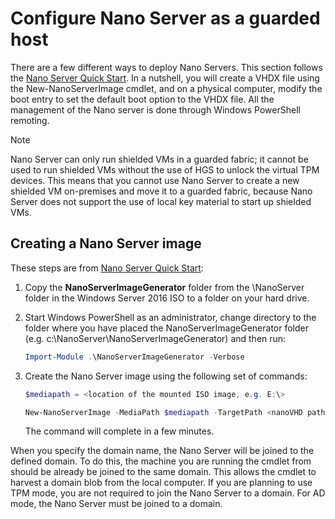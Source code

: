 # Configure Nano Server as a guarded host

There are a few different ways to deploy Nano Servers. This section follows the [Nano Server Quick Start](https://technet.microsoft.com/windows-server-docs/get-started/nano-server-quick-start#to-quickly-deploy-nano-server-on-a-physical-computer). In a nutshell, you will create a VHDX file using the New-NanoServerImage cmdlet, and on a physical computer, modify the boot entry to set the default boot option to the VHDX file. All the management of the Nano server is done through Windows PowerShell remoting.

> [!NOTE]
> Nano Server can only run shielded VMs in a guarded fabric; it cannot be used to run shielded VMs without the use of HGS to unlock the virtual TPM devices. This means that you cannot use Nano Server to create a new shielded VM on-premises and move it to a guarded fabric, because Nano Server does not support the use of local key material to start up shielded VMs.

## Creating a Nano Server image

These steps are from [Nano Server Quick Start](https://technet.microsoft.com/windows-server-docs/get-started/nano-server-quick-start#to-quickly-deploy-nano-server-on-a-physical-computer):

1.  Copy the **NanoServerImageGenerator** folder from the \\NanoServer folder in the Windows Server 2016 ISO to a folder on your hard drive.

2.  Start Windows PowerShell as an administrator, change directory to the folder where you have placed the NanoServerImageGenerator folder (e.g. c:\\NanoServer\\NanoServerImageGenerator) and then run:

    ```powershell
    Import-Module .\NanoServerImageGenerator -Verbose
    ```

3.  Create the Nano Server image using the following set of commands:

    ```powershell
    $mediapath = <location of the mounted ISO image, e.g. E:\>

    New-NanoServerImage -MediaPath $mediapath -TargetPath <nanoVHD path> -ComputerName "<nanoserver name>" -OEMDrivers -Compute -DeploymentType Host -Edition Datacenter -Packages Microsoft-NanoServer-SecureStartup-Package, Microsoft-NanoServer-ShieldedVM-Package -EnableRemoteManagementPort -DomainName <Domain Name>
    ```

    The command will complete in a few minutes.

When you specify the domain name, the Nano Server will be joined to the defined domain. To do this, the machine you are running the cmdlet from should be already be joined to the same domain. This allows the cmdlet to harvest a domain blob from the local computer. If you are planning to use TPM mode, you are not required to join the Nano Server to a domain. For AD mode, the Nano Server must be joined to a domain.

<!-- Appears in guarded-fabric-tpm-trusted-attestation-capturing-hardware.md and guarded-fabric-admin-trusted-attestation-creating-a-security-group.md
-->
